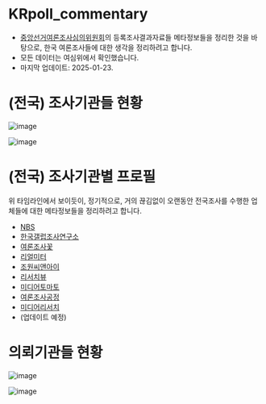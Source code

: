 # KRpoll_commentary

* [중앙선거여론조사심의위원회](https://www.nesdc.go.kr/portal/main.do)의 등록조사결과자료들 메타정보들을 정리한 것을 바탕으로, 한국 여론조사들에 대한 생각을 정리하려고 합니다.
* 모든 데이터는 여심위에서 확인했습니다.
* 마지막 업데이트: 2025-01-23.


# (전국) 조사기관들 현황

![image](https://github.com/user-attachments/assets/39b756bf-9937-4f9b-8295-aa5233c04e1f)

![image](https://github.com/user-attachments/assets/85beb47d-a037-4604-b72f-53b844dae389)

# (전국) 조사기관별 프로필

위 타임라인에서 보이듯이, 정기적으로, 거의 끊김없이 오랜동안 전국조사를 수행한 업체들에 대한 메타정보들을 정리하려고 합니다.

* [NBS](NBS.md)
* [한국갤럽조사연구소](Gallup.md)
* [여론조사꽃](Flower.md)
* [리얼미터](Realmeter.md)
* [조원씨앤아이](Jowon.md)
* [리서치뷰](ResearchView.md)
* [미디어토마토](MediaTomato.md)
* [여론조사공정](EmptyJustice.md)
* [미디어리서치](MediaResearch.md)
* (업데이트 예정)


# 의뢰기관들 현황

![image](https://github.com/user-attachments/assets/9cf57b21-f722-48b3-887f-483dbb8df002)

![image](https://github.com/user-attachments/assets/52d3864f-924b-4a06-ac30-7971a5e8cff3)


